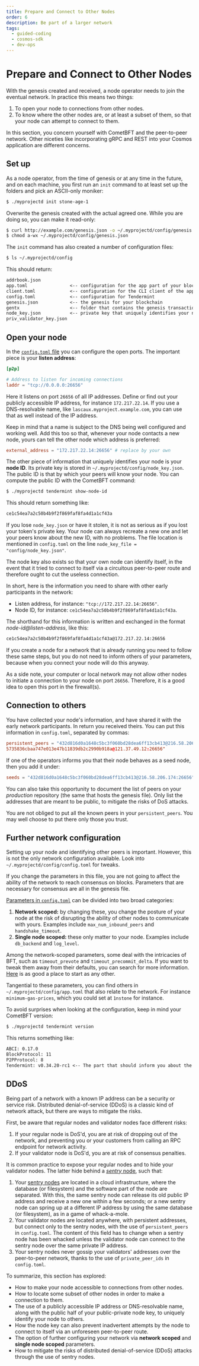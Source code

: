 ```yaml
---
title: Prepare and Connect to Other Nodes
order: 6
description: Be part of a larger network
tags:
  - guided-coding
  - cosmos-sdk
  - dev-ops
---
```


# Prepare and Connect to Other Nodes

With the genesis created and received, a node operator needs to join the eventual network. In practice this means two things:

1. To open your node to connections from other nodes.
2. To know where the other nodes are, or at least a subset of them, so that your node can attempt to connect to them.

In this section, you concern yourself with CometBFT and the peer-to-peer network. Other niceties like incorporating gRPC and REST into your Cosmos application are different concerns.

## Set up 

As a node operator, from the time of genesis or at any time in the future, and on each machine, you first run an `init` command to at least set up the folders and pick an ASCII-only moniker:

```sh
$ ./myprojectd init stone-age-1
```

Overwrite the genesis created with the actual agreed one. While you are doing so, you can make it read-only:

```sh
$ curl http://example.com/genesis.json -o ~/.myprojectd/config/genesis.json
$ chmod a-wx ~/.myprojectd/config/genesis.json
```

The `init` command has also created a number of configuration files:

```sh
$ ls ~/.myprojectd/config
```

This should return:

```txt
addrbook.json
app.toml                <-- configuration for the app part of your blockchain
client.toml             <-- configuration for the CLI client of the app
config.toml             <-- configuration for Tendermint
genesis.json            <-- the genesis for your blockchain
gentx                   <-- folder that contains the genesis transactions before they are inserted
node_key.json           <-- private key that uniquely identifies your node on the network
priv_validator_key.json
```

## Open your node

In the [`config.toml` file](https://docs.tendermint.com/v0.34/tendermint-core/using-tendermint.html#configuration) you can configure the open ports. The important piece is your **listen address**:

```toml
[p2p]

# Address to listen for incoming connections
laddr = "tcp://0.0.0.0:26656"
```

Here it listens on port `26656` of all IP addresses. Define or find out your publicly accessible IP address, for instance `172.217.22.14`. If you use a DNS-resolvable name, like `lascaux.myproject.example.com`, you can use that as well instead of the IP address. 

Keep in mind that a name is subject to the DNS being well configured and working well. Add this too so that, whenever your node contacts a new node, yours can tell the other node which address is preferred:

```toml
external_address = "172.217.22.14:26656" # replace by your own
```

The other piece of information that uniquely identifies your node is your **node ID**. Its private key is stored in `~/.myprojectd/config/node_key.json`. The public ID is that by which your peers will know your node. You can compute the public ID with the CometBFT command:

```sh
$ ./myprojectd tendermint show-node-id
```

This should return something like:

```txt
ce1c54ea7a2c50b4b9f2f869faf8fa4d1a1cf43a
```

If you lose `node_key.json` or have it stolen, it is not as serious as if you lost your token's private key. Your node can always recreate a new one and let your peers know about the new ID, with no problems. The file location is mentioned in `config.toml` on the line `node_key_file = "config/node_key.json"`.

The node key also exists so that your own node can identify itself, in the event that it tried to connect to itself via a circuitous peer-to-peer route and therefore ought to cut the useless connection.

In short, here is the information you need to share with other early participants in the network:

* Listen address, for instance: `"tcp://172.217.22.14:26656"`.
* Node ID, for instance: `ce1c54ea7a2c50b4b9f2f869faf8fa4d1a1cf43a`.

The shorthand for this information is written and exchanged in the format _node-id@listen-address_, like this:

```txt
ce1c54ea7a2c50b4b9f2f869faf8fa4d1a1cf43a@172.217.22.14:26656
```

If you create a node for a network that is already running you need to follow these same steps, but you do not need to inform others of your parameters, because when you connect your node will do this anyway.

<HighlightBox type="note">

As a side note, your computer or local network may not allow other nodes to initiate a connection to your node on port `26656`. Therefore, it is a good idea to open this port in the firewall(s).

</HighlightBox>

## Connection to others

You have collected your node's information, and have shared it with the early network participants. In return you received theirs. You can put this information in `config.toml`, separated by commas:

```toml
persistent_peers = "432d816d0a1648c5bc3f060bd28dea6ff13cb413@216.58.206.174:26656,
5735836cbaa747e013e47b11839db2c2990b918a@121.37.49.12:26656"
```

If one of the operators informs you that their node behaves as a seed node, then you add it under:

```toml
seeds = "432d816d0a1648c5bc3f060bd28dea6ff13cb413@216.58.206.174:26656"
```

You can also take this opportunity to document the list of peers on your _production_ repository (the same that hosts the genesis file). Only list the addresses that are meant to be public, to mitigate the risks of DoS attacks.

<HighlightBox type="note">

You are not obliged to put all the known peers in your `persistent_peers`. You may well choose to put there only those you trust.

</HighlightBox>

## Further network configuration

Setting up your node and identifying other peers is important. However, this is not the only network configuration available. Look into `~/.myprojectd/config/config.toml` for tweaks.

If you change the parameters in this file, you are not going to affect the ability of the network to reach consensus on blocks. Parameters that are necessary for consensus are all in the genesis file.

[Parameters in `config.toml`](https://docs.tendermint.com/v0.34/tendermint-core/configuration.html) can be divided into two broad categories:

1. **Network scoped:** by changing these, you change the posture of your node at the risk of disrupting the ability of other nodes to communicate with yours. Examples include `max_num_inbound_peers` and `handshake_timeout`.
2. **Single node scoped:** these only matter to your node. Examples include `db_backend` and `log_level`.

Among the network-scoped parameters, some deal with the intricacies of BFT, such as `timeout_prevote` and `timeout_precommit_delta`. If you want to tweak them away from their defaults, you can search for more information. [Here](https://forum.cosmos.network/t/consensus-timeouts-explained/1421) is as good a place to start as any other.

Tangential to these parameters, you can find others in `~/.myprojectd/config/app.toml` that also relate to the network. For instance `minimum-gas-prices`, which you could set at `1nstone` for instance.

To avoid surprises when looking at the configuration, keep in mind your CometBFT version:

```sh
$ ./myprojectd tendermint version
```

This returns something like:

```txt
ABCI: 0.17.0
BlockProtocol: 11
P2PProtocol: 8
Tendermint: v0.34.20-rc1 <-- The part that should inform you about the content of config.toml
```

## DDoS

Being part of a network with a known IP address can be a security or service risk. Distributed denial-of-service (DDoS) is a classic kind of network attack, but there are ways to mitigate the risks.

First, be aware that regular nodes and validator nodes face different risks:

1. If your regular node is DoS'd, you are at risk of dropping out of the network, and preventing you or your customers from calling an RPC endpoint for network activity.
2. If your validator node is DoS'd, you are at risk of consensus penalties.

It is common practice to expose your regular nodes and to hide your validator nodes. The latter hide behind a [_sentry_ node](https://hub.cosmos.network/main/validators/security.html#sentry-nodes-ddos-protection), such that:

1. Your [sentry nodes](https://forum.cosmos.network/t/sentry-node-architecture-overview/454) are located in a cloud infrastructure, where the database (or filesystem) and the software part of the node are separated. With this, the same sentry node can release its old public IP address and receive a new one within a few seconds; or a new sentry node can spring up at a different IP address by using the same database (or filesystem), as in a game of whack-a-mole.
2. Your validator nodes are located anywhere, with persistent addresses, but connect only to the sentry nodes, with the use of `persistent_peers` in `config.toml`. The content of this field has to change when a sentry node has been whacked unless the validator node can connect to the sentry node over the same private IP address.
3. Your sentry nodes never gossip your validators' addresses over the peer-to-peer network, thanks to the use of `private_peer_ids` in `config.toml`.

<HighlightBox type="synopsis">

To summarize, this section has explored:

* How to make your node accessible to connections from other nodes.
* How to locate some subset of other nodes in order to make a connection to them.
* The use of a publicly accessible IP address or DNS-resolvable name, along with the public half of your public-private node key, to uniquely identify your node to others.
* How the node key can also prevent inadvertent attempts by the node to connect to itself via an unforeseen peer-to-peer route.
* The option of further configuring your network via **network scoped** and **single node scoped** parameters.
* How to mitigate the risks of distributed denial-of-service (DDoS) attacks through the use of sentry nodes.

</HighlightBox>
